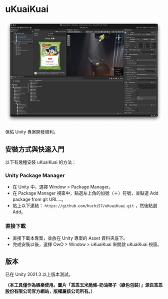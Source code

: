 # uKuaiKuai

<img src="Images/T_Example.png" alt="example image">

保佑 Unity 專案開發順利。

## 安裝方式與快速入門

以下有幾種安裝 uKuaiKuai 的方法：

### Unity Package Manager
- 在 Unity 中，選擇 Window > Package Manager。
- 在 Package Manager 視窗中，點選左上角的加號（＋）符號，並點選 Add package from git URL...。
- 貼上以下連結： `https://github.com/huchi57/uKuaiKuai.git` ，然後點選 Add。

### 直接下載
- 直接下載本專案，並放在 Unity 專案的 Asset 資料夾底下。
- 完成安裝以後，選擇 OwO > Window > uKuaiKuai 來開啟 uKuaiKuai 視窗。

## 版本
已在 Unity 2021.3 以上版本測試。

**（本工具僅作為娛樂使用。圖片「乖乖玉米脆條-奶油椰子（綠色包裝）」源自乖乖股份有限公司官方網站，版權屬該公司所有。）**
